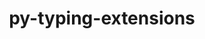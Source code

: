---
title: "py-typing-extensions"
layout: cache
categories: [package, develop-2024-02-04]
meta: {"versions": ["4.8.0"], "compilers": ["apple-clang@=15.0.0", "cce@=15.0.1", "gcc@=11.1.0", "gcc@=11.4.0", "gcc@=7.3.1", "gcc@=7.5.0", "gcc@=9.4.0", "oneapi@=2024.0.0"], "oss": ["amzn2", "rhel8", "ubuntu18.04", "ubuntu20.04", "ubuntu22.04", "ventura"], "platforms": ["darwin", "linux"], "targets": ["aarch64", "neoverse_n1", "neoverse_v1", "neoverse_v2", "ppc64le", "x86_64_v3", "zen4"], "stacks": ["aws-isc", "aws-isc-aarch64", "data-vis-sdk", "developer-tools", "e4s", "e4s-cray-rhel", "e4s-neoverse-v2", "e4s-neoverse_v1", "e4s-oneapi", "e4s-power", "e4s-rocm-external", "ml-darwin-aarch64-mps", "ml-linux-x86_64-cpu", "ml-linux-x86_64-cuda", "ml-linux-x86_64-rocm", "radiuss", "root"], "num_specs": 20, "num_specs_by_stack": {"ml-darwin-aarch64-mps": 2, "root": 20, "aws-isc-aarch64": 2, "aws-isc": 1, "e4s-cray-rhel": 2, "radiuss": 2, "developer-tools": 1, "e4s-neoverse_v1": 1, "e4s-power": 1, "data-vis-sdk": 2, "e4s": 2, "e4s-rocm-external": 1, "e4s-neoverse-v2": 1, "ml-linux-x86_64-rocm": 2, "ml-linux-x86_64-cuda": 2, "ml-linux-x86_64-cpu": 2, "e4s-oneapi": 1}}
spec_details: [{"hash": "le5fnxaemj74dnqp7x5z2r7ygyrhvayw", "compiler": "apple-clang@=15.0.0", "versions": ["4.8.0"], "os": "ventura", "platform": "darwin", "target": "aarch64", "variants": ["build_system=python_pip"], "stacks": ["ml-darwin-aarch64-mps", "root"], "size": "-", "tarball": "https://binaries.spack.io/develop-2024-02-04/build_cache/darwin-ventura-aarch64/apple-clang-15.0.0/py-typing-extensions-4.8.0/darwin-ventura-aarch64-apple-clang-15.0.0-py-typing-extensions-4.8.0-le5fnxaemj74dnqp7x5z2r7ygyrhvayw.spack"}, {"hash": "cnlzonflwizvhvmpo5i32pzcm3kvyili", "compiler": "apple-clang@=15.0.0", "versions": ["4.8.0"], "os": "ventura", "platform": "darwin", "target": "aarch64", "variants": ["build_system=python_pip"], "stacks": ["ml-darwin-aarch64-mps", "root"], "size": "-", "tarball": "https://binaries.spack.io/develop-2024-02-04/build_cache/darwin-ventura-aarch64/apple-clang-15.0.0/py-typing-extensions-4.8.0/darwin-ventura-aarch64-apple-clang-15.0.0-py-typing-extensions-4.8.0-cnlzonflwizvhvmpo5i32pzcm3kvyili.spack"}, {"hash": "7lq334gndoyv2hhmnjgjs5ee26mzsyyz", "compiler": "gcc@=7.3.1", "versions": ["4.8.0"], "os": "amzn2", "platform": "linux", "target": "aarch64", "variants": ["build_system=python_pip"], "stacks": ["aws-isc-aarch64", "root"], "size": "-", "tarball": "https://binaries.spack.io/develop-2024-02-04/build_cache/linux-amzn2-aarch64/gcc-7.3.1/py-typing-extensions-4.8.0/linux-amzn2-aarch64-gcc-7.3.1-py-typing-extensions-4.8.0-7lq334gndoyv2hhmnjgjs5ee26mzsyyz.spack"}, {"hash": "dti6ivh7az44pifjkf6a5vknimfdla4f", "compiler": "gcc@=7.3.1", "versions": ["4.8.0"], "os": "amzn2", "platform": "linux", "target": "neoverse_n1", "variants": ["build_system=python_pip"], "stacks": ["aws-isc-aarch64", "root"], "size": "-", "tarball": "https://binaries.spack.io/develop-2024-02-04/build_cache/linux-amzn2-neoverse_n1/gcc-7.3.1/py-typing-extensions-4.8.0/linux-amzn2-neoverse_n1-gcc-7.3.1-py-typing-extensions-4.8.0-dti6ivh7az44pifjkf6a5vknimfdla4f.spack"}, {"hash": "bkxbfxjkthzl5u3aij5odbdsqkn4cv4h", "compiler": "gcc@=7.3.1", "versions": ["4.8.0"], "os": "amzn2", "platform": "linux", "target": "x86_64_v3", "variants": ["build_system=python_pip"], "stacks": ["aws-isc", "root"], "size": "-", "tarball": "https://binaries.spack.io/develop-2024-02-04/build_cache/linux-amzn2-x86_64_v3/gcc-7.3.1/py-typing-extensions-4.8.0/linux-amzn2-x86_64_v3-gcc-7.3.1-py-typing-extensions-4.8.0-bkxbfxjkthzl5u3aij5odbdsqkn4cv4h.spack"}, {"hash": "zsttv7a67chvnjyueymnw43sbfgighv6", "compiler": "cce@=15.0.1", "versions": ["4.8.0"], "os": "rhel8", "platform": "linux", "target": "zen4", "variants": ["build_system=python_pip"], "stacks": ["e4s-cray-rhel", "root"], "size": "-", "tarball": "https://binaries.spack.io/develop-2024-02-04/build_cache/linux-rhel8-zen4/cce-15.0.1/py-typing-extensions-4.8.0/linux-rhel8-zen4-cce-15.0.1-py-typing-extensions-4.8.0-zsttv7a67chvnjyueymnw43sbfgighv6.spack"}, {"hash": "m6g6iue2lnbztmmai3aypjt4toqjv4wk", "compiler": "cce@=15.0.1", "versions": ["4.8.0"], "os": "rhel8", "platform": "linux", "target": "zen4", "variants": ["build_system=python_pip"], "stacks": ["e4s-cray-rhel", "root"], "size": "-", "tarball": "https://binaries.spack.io/develop-2024-02-04/build_cache/linux-rhel8-zen4/cce-15.0.1/py-typing-extensions-4.8.0/linux-rhel8-zen4-cce-15.0.1-py-typing-extensions-4.8.0-m6g6iue2lnbztmmai3aypjt4toqjv4wk.spack"}, {"hash": "diqjpevzpvrjag6xjgkg37szkjt47d4q", "compiler": "gcc@=7.5.0", "versions": ["4.8.0"], "os": "ubuntu18.04", "platform": "linux", "target": "x86_64_v3", "variants": ["build_system=python_pip"], "stacks": ["radiuss", "root"], "size": "-", "tarball": "https://binaries.spack.io/develop-2024-02-04/build_cache/linux-ubuntu18.04-x86_64_v3/gcc-7.5.0/py-typing-extensions-4.8.0/linux-ubuntu18.04-x86_64_v3-gcc-7.5.0-py-typing-extensions-4.8.0-diqjpevzpvrjag6xjgkg37szkjt47d4q.spack"}, {"hash": "l7vjrhytjdktafbo5wi7c7gppkopbcfh", "compiler": "gcc@=7.5.0", "versions": ["4.8.0"], "os": "ubuntu18.04", "platform": "linux", "target": "x86_64_v3", "variants": ["build_system=python_pip"], "stacks": ["developer-tools", "root"], "size": "-", "tarball": "https://binaries.spack.io/develop-2024-02-04/build_cache/linux-ubuntu18.04-x86_64_v3/gcc-7.5.0/py-typing-extensions-4.8.0/linux-ubuntu18.04-x86_64_v3-gcc-7.5.0-py-typing-extensions-4.8.0-l7vjrhytjdktafbo5wi7c7gppkopbcfh.spack"}, {"hash": "uwurczb4zwptw5bzvy3wvjcoaqlocoeg", "compiler": "gcc@=7.5.0", "versions": ["4.8.0"], "os": "ubuntu18.04", "platform": "linux", "target": "x86_64_v3", "variants": ["build_system=python_pip"], "stacks": ["radiuss", "root"], "size": "-", "tarball": "https://binaries.spack.io/develop-2024-02-04/build_cache/linux-ubuntu18.04-x86_64_v3/gcc-7.5.0/py-typing-extensions-4.8.0/linux-ubuntu18.04-x86_64_v3-gcc-7.5.0-py-typing-extensions-4.8.0-uwurczb4zwptw5bzvy3wvjcoaqlocoeg.spack"}, {"hash": "6uluxhsmfsn7szjtmo4tq4t2pkcgv6ep", "compiler": "gcc@=11.4.0", "versions": ["4.8.0"], "os": "ubuntu20.04", "platform": "linux", "target": "neoverse_v1", "variants": ["build_system=python_pip"], "stacks": ["root", "e4s-neoverse_v1"], "size": "-", "tarball": "https://binaries.spack.io/develop-2024-02-04/build_cache/linux-ubuntu20.04-neoverse_v1/gcc-11.4.0/py-typing-extensions-4.8.0/linux-ubuntu20.04-neoverse_v1-gcc-11.4.0-py-typing-extensions-4.8.0-6uluxhsmfsn7szjtmo4tq4t2pkcgv6ep.spack"}, {"hash": "367jnqzsirh3nr2ome45gosmubmxzf35", "compiler": "gcc@=9.4.0", "versions": ["4.8.0"], "os": "ubuntu20.04", "platform": "linux", "target": "ppc64le", "variants": ["build_system=python_pip"], "stacks": ["root", "e4s-power"], "size": "-", "tarball": "https://binaries.spack.io/develop-2024-02-04/build_cache/linux-ubuntu20.04-ppc64le/gcc-9.4.0/py-typing-extensions-4.8.0/linux-ubuntu20.04-ppc64le-gcc-9.4.0-py-typing-extensions-4.8.0-367jnqzsirh3nr2ome45gosmubmxzf35.spack"}, {"hash": "pdsiq3i3hcze22ahwk5c4vpwhl7yu5iq", "compiler": "gcc@=11.1.0", "versions": ["4.8.0"], "os": "ubuntu20.04", "platform": "linux", "target": "x86_64_v3", "variants": ["build_system=python_pip"], "stacks": ["data-vis-sdk", "root"], "size": "-", "tarball": "https://binaries.spack.io/develop-2024-02-04/build_cache/linux-ubuntu20.04-x86_64_v3/gcc-11.1.0/py-typing-extensions-4.8.0/linux-ubuntu20.04-x86_64_v3-gcc-11.1.0-py-typing-extensions-4.8.0-pdsiq3i3hcze22ahwk5c4vpwhl7yu5iq.spack"}, {"hash": "gtrx6wmcusg73qtykkjjkoqotcl25jq2", "compiler": "gcc@=11.1.0", "versions": ["4.8.0"], "os": "ubuntu20.04", "platform": "linux", "target": "x86_64_v3", "variants": ["build_system=python_pip"], "stacks": ["data-vis-sdk", "root"], "size": "-", "tarball": "https://binaries.spack.io/develop-2024-02-04/build_cache/linux-ubuntu20.04-x86_64_v3/gcc-11.1.0/py-typing-extensions-4.8.0/linux-ubuntu20.04-x86_64_v3-gcc-11.1.0-py-typing-extensions-4.8.0-gtrx6wmcusg73qtykkjjkoqotcl25jq2.spack"}, {"hash": "j4iehggb22bxgcyjc47hsbndeoxar73x", "compiler": "gcc@=11.4.0", "versions": ["4.8.0"], "os": "ubuntu20.04", "platform": "linux", "target": "x86_64_v3", "variants": ["build_system=python_pip"], "stacks": ["e4s", "e4s-rocm-external", "root"], "size": "-", "tarball": "https://binaries.spack.io/develop-2024-02-04/build_cache/linux-ubuntu20.04-x86_64_v3/gcc-11.4.0/py-typing-extensions-4.8.0/linux-ubuntu20.04-x86_64_v3-gcc-11.4.0-py-typing-extensions-4.8.0-j4iehggb22bxgcyjc47hsbndeoxar73x.spack"}, {"hash": "dl5lr3ndzwwbu7luxnfjpzhj7sjuigfa", "compiler": "gcc@=11.4.0", "versions": ["4.8.0"], "os": "ubuntu22.04", "platform": "linux", "target": "neoverse_v2", "variants": ["build_system=python_pip"], "stacks": ["e4s-neoverse-v2", "root"], "size": "-", "tarball": "https://binaries.spack.io/develop-2024-02-04/build_cache/linux-ubuntu22.04-neoverse_v2/gcc-11.4.0/py-typing-extensions-4.8.0/linux-ubuntu22.04-neoverse_v2-gcc-11.4.0-py-typing-extensions-4.8.0-dl5lr3ndzwwbu7luxnfjpzhj7sjuigfa.spack"}, {"hash": "aqbfef4hwtuptlgqmjxo7fopg6plni5q", "compiler": "gcc@=11.4.0", "versions": ["4.8.0"], "os": "ubuntu20.04", "platform": "linux", "target": "x86_64_v3", "variants": ["build_system=python_pip"], "stacks": ["e4s", "root"], "size": "-", "tarball": "https://binaries.spack.io/develop-2024-02-04/build_cache/linux-ubuntu20.04-x86_64_v3/gcc-11.4.0/py-typing-extensions-4.8.0/linux-ubuntu20.04-x86_64_v3-gcc-11.4.0-py-typing-extensions-4.8.0-aqbfef4hwtuptlgqmjxo7fopg6plni5q.spack"}, {"hash": "yslgknxdeciijb3k7yl3xt3jchxrb23c", "compiler": "gcc@=11.4.0", "versions": ["4.8.0"], "os": "ubuntu22.04", "platform": "linux", "target": "x86_64_v3", "variants": ["build_system=python_pip"], "stacks": ["ml-linux-x86_64-rocm", "ml-linux-x86_64-cuda", "ml-linux-x86_64-cpu", "root"], "size": "-", "tarball": "https://binaries.spack.io/develop-2024-02-04/build_cache/linux-ubuntu22.04-x86_64_v3/gcc-11.4.0/py-typing-extensions-4.8.0/linux-ubuntu22.04-x86_64_v3-gcc-11.4.0-py-typing-extensions-4.8.0-yslgknxdeciijb3k7yl3xt3jchxrb23c.spack"}, {"hash": "jms5cwsyit5qt72bcge5qcmibc6zg65o", "compiler": "gcc@=11.4.0", "versions": ["4.8.0"], "os": "ubuntu22.04", "platform": "linux", "target": "x86_64_v3", "variants": ["build_system=python_pip"], "stacks": ["ml-linux-x86_64-rocm", "ml-linux-x86_64-cuda", "ml-linux-x86_64-cpu", "root"], "size": "-", "tarball": "https://binaries.spack.io/develop-2024-02-04/build_cache/linux-ubuntu22.04-x86_64_v3/gcc-11.4.0/py-typing-extensions-4.8.0/linux-ubuntu22.04-x86_64_v3-gcc-11.4.0-py-typing-extensions-4.8.0-jms5cwsyit5qt72bcge5qcmibc6zg65o.spack"}, {"hash": "rshzp3g6jgputhfqb6g26atkfuutfmyr", "compiler": "oneapi@=2024.0.0", "versions": ["4.8.0"], "os": "ubuntu22.04", "platform": "linux", "target": "x86_64_v3", "variants": ["build_system=python_pip"], "stacks": ["e4s-oneapi", "root"], "size": "-", "tarball": "https://binaries.spack.io/develop-2024-02-04/build_cache/linux-ubuntu22.04-x86_64_v3/oneapi-2024.0.0/py-typing-extensions-4.8.0/linux-ubuntu22.04-x86_64_v3-oneapi-2024.0.0-py-typing-extensions-4.8.0-rshzp3g6jgputhfqb6g26atkfuutfmyr.spack"}]
---